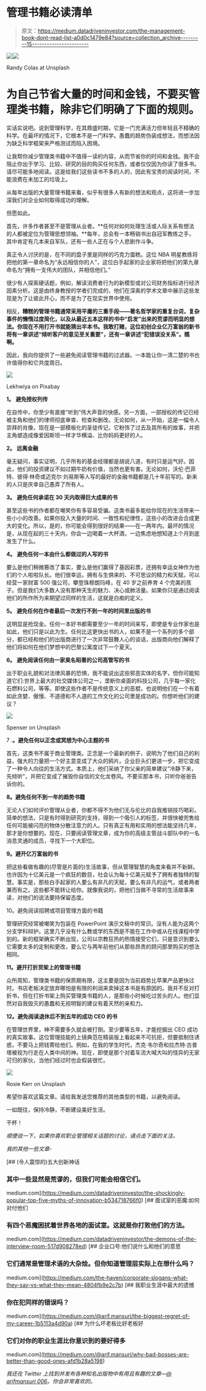 # 管理书籍必读清单

> 原文：<https://medium.datadriveninvestor.com/the-management-book-dont-read-list-a0d0c1479e84?source=collection_archive---------15----------------------->

[![](img/220999dd813683b995f561bd60bd2ffc.png)](http://www.track.datadriveninvestor.com/1B9E)![](img/8e0835e12afb0215f65782493eb2b55e.png)

Randy Colas at Unsplash

# 为自己节省大量的时间和金钱，不要买管理类书籍，除非它们明确了下面的规则。

实话实说吧。说到管理科学，在其鼎盛时期，它是一门充满活力但年轻且不精确的科学。在最坏的情况下，它根本不是一门科学。愚蠢的趋势伪装成想法，而想法因为缺乏科学框架来严格测试而陷入困境。

让我帮你减少管理类书籍中不值得一读的内容，从而节省你的时间和金钱。我不会阻止你出于学习、比较、研究的目的购买任何东西，或者仅仅因为你读了很多书。请尽可能多地阅读。这是给我们这些读书不多的人的，因此有宝贵的阅读时间，不能浪费在未加工的垃圾上。

从每年出版的大量管理书籍来看，似乎有很多人有新的想法和观点，这将进一步加深我们对企业如何取得成功的理解。

但愿如此。

首先，许多作者甚至不是管理从业者。**任何对如何处理生活或人际关系有想法的人都被定位为管理思想领袖。**每年，总会有一本畅销书出自冠军教练之手，其中肯定有几本来自军队，还有一些人正在与个人悲剧作斗争。

真正令人讨厌的是，在不同的盘子里是同样的巧克力蛋糕。这位 NBA 明星教练将把他的第一章命名为“永远相信你的人”，这位白手起家的企业家将把他们的第九章命名为“拥有一支伟大的团队，并相信他们。”

很少有人探索硬话题，例如，解读消费者行为的新模型或对公司财务指标进行经济因素分析。这是由终身教授的学者们完成的，他们在深奥的学术文章中展示这些发现是为了让彼此开心，而不是为了在现实世界中使用。

相反，**糟糕的管理书籍通常采用平庸的三重手段——著名哲学家的重复台词，复杂事件的懒惰过度简化，以及从最近五本这样的书中“启发”出来的荒谬而明显的想法。你现在不用打开书就能猜出半本书。我敢打赌，这位初创企业亿万富翁的新书将有一章讲述“倾听客户的意见至关重要”，还有一章讲述“犯错误没关系”。瞧啊。**

因此，我向你提供了一些避免阅读管理书籍的过滤器。一本能让你一清二楚的书也许值得你和它共度周日。

![](img/8425b07b0a61192330c1458c9e6e7ca0.png)

Lekhwiya on Pixabay

**1。** **避免授权列传**

在自传中，你至少有直接“听到”伟大声音的快感。另一方面，一部授权的传记已经被主角和他们的律师彻底审查、检查和删改。无论如何，从一开始，这是一幅令人崇拜的肖像，现在是一部模板化的圣徒传记，它粉饰了过去及其所有的故事，并把主角塑造成像爱因斯坦一样才华横溢、比你妈妈更好的人。

**2。** **远离金融**

毫无疑问，事实证明，几乎所有的基金经理都是胡说八道，有时只是运气好。因此，他们的投资建议不如过期牛奶有价值，当然也更有害。无论如何，沃伦·巴菲特、彼得·林奇或迈克尔·刘易斯等人写的最好的金融书籍都是几十年前写的。新来的人只是庆幸自己愚弄了所有人。

**3。** **避免任何承诺在 30 天内取得巨大成果的书**

甚至这些书的作者都在嘲笑你有多容易受骗。这类书最多能给你现在的生活带来一些小小的改善。如果你投入大量的时间、一致性和纪律性，这些小的改进会合成更大的变化。所以，是的，你可能会得到很好的结果——在一两年内。最坏的情况是，从现在起的三十天内，你会一边喝着一大杯酒，一边焦虑地想知道上个月到底发生了什么。

**4。** **避免任何一本由什么都做过的人写的书**

要么是他们稍微篡改了事实，要么是他们赢得了基因彩票，还拥有幸运女神作为他们的个人啦啦队长。他们很幸运，拥有与生俱来的、不可思议的精力和天赋，可以经营一家财富 500 强公司，攀登珠穆朗玛峰，在 40 岁之前养育 4 个完美的孩子。但是我们大多数人没有那种天生的魅力、决心或肺活量。如果你只是通过阅读他们的所作所为来期望过同样的生活，这就是白痴的定义。

**5。** **避免任何在作者最后一次发行不到一年的时间里出版的书**

这明显是抢现金。任何一本好书都需要至少一年的时间来写，即使是专业作家也是如此，他们只是以此为生。任何比这更快出书的人，如果不是一个系列的多个部分，都已经和他们的出版商进行了一次非常鼓舞人心的谈话，出版商向他们解释了他们将如何在他们梦想中的巴黎公寓度过下一个夏天。

**6。** **避免阅读任何由一家臭名昭著的公司高管写的书**

出于职业礼貌和对法律风暴的恐惧，我不能说出这些邪恶实体的名字，但你可能知道它们:世界上最大的社交媒体公司之一，垄断你桌面的科技公司，几乎每一家化石燃料公司，等等。即使这些作者不是传统意义上的恶棍，也说明他们在一个有着如此贪婪、傲慢、不道德和不人道的工作文化的公司里是成功的。你想听他们的建议？

![](img/38c0f9ca01620caee5ed5977609bc124.png)

Spenser on Unsplash

7 .**。避免任何以正念或冥想为中心主题的书**

首先，这类书不属于商业管理类。正念是一个最新的例子，说明为了他们自己的利益，强大的力量把一个好主意变成了大众的鸦片。企业巨头们更进一步，把它变成了一种令人向往的生活方式。本质上，他们采纳了你父亲的简单建议“冷静下来，先倾听”，并把它变成了摧毁你自信的文化龙卷风。不要买那本书，只听你爸爸告诉你的。

**8。避免任何不到一年的趋势书籍**

无论人们如何评价管理从业者，你都不得不为他们无与伦比的自我推销技巧喝彩。简单的想法，只是有时得到研究的支持，得到一个吸引人的标签，并很快被兜售给任何可能被闪亮的物体分散注意力的人。只有真正有用和实用的想法能坚持几年，那才是你想要的。现在，只要阅读管理文章，成为你的高级主管战斗部队中的一名消息灵通的成员，寻找下一个大职位。

**9。避开亿万富翁的书**

把这些看做有趣的(尽管是片面的)生活故事，但从管理智慧的角度来看并不新鲜。也许因为十亿美元是一个疯狂的数目，社会认为每十亿美元赋予了拥有者独特的智慧。事实是，那些白手起家的人要么有非凡的天赋，要么有非凡的运气，或者两者兼而有之。这些都不能转让给你。就像我说的，把他们当做不寻常的生活故事来读，对他们的说法要持保留态度。

10。避免阅读招聘或项目管理方面的书籍

管理研究经常被嘲笑为包装在 PowerPoint 演示文稿中的常识。没有人能为这两个分支学科辩护。这里几乎没有什么教或学的东西是不能在工作中或从在线课程中学到的。新的框架确实不断出现，公司以宗教狂热的热情接受它们，只是意识到要么它需要太多的定制和更改，要么它与两年前他们从那些昂贵的顾问那里购买的想法相同。

**11。避开打折货架上的管理书籍**

众所周知，管理类书籍的保质期有限，这主要是因为当前趋势比苹果产品更快过时。书店老板决定放弃哪怕是有限的利润来卖掉这本书是有原因的。我并不反对打折书，但在打折书架上购买管理类书籍的人，是那些小时候吃过苦头的人。他们显然对自我毁灭的愚蠢和无视明智的建议有着天然的亲和力。

**12。避免阅读退休后不到五年的成功 CEO 的书**

在管理世界里，神不需要多久就会被打倒。至少要等五年，才能挖掘出 CEO 成功的真实故事。这位管理技能的上镜典范在精装版上看起来不可抗拒，但要抵制住诱惑，不要马上把钱寄给他们。例如，在我的学生时代，杰克·韦尔奇和拉杰特·古普塔被视为行走在人类中间的神。现在，即使是那个对着车流大喊大叫的怪异的无家可归的家伙，当他们经过时也会假装很忙。

![](img/dbfd597290a2229186155bf7e62f5936.png)

Rosie Kerr on Unsplash

希望你喜欢这篇文章。请给我发送您推荐的其他类型的书籍，以避免阅读。

一如既往，保持冷静，不断建设美好生活。

干杯！

*顺便说一下，如果你喜欢职业管理相关话题的讨论，请点击下面的关注。*

*我的其他一些文章-*

[](https://medium.com/datadriveninvestor/the-shockingly-popular-top-five-myths-of-innovation-b534718766f0) [## (令人震惊的)五大创新神话

### 其中一些显然是荒谬的，但我们可能会相信它们。

medium.com](https://medium.com/datadriveninvestor/the-shockingly-popular-top-five-myths-of-innovation-b534718766f0) [](https://medium.com/datadriveninvestor/the-demons-of-the-interview-room-517d908278ed) [## 面试室的恶魔:如何对付他们

### 有四个恶魔困扰着世界各地的面试室。这就是你打败他们的方法。

medium.com](https://medium.com/datadriveninvestor/the-demons-of-the-interview-room-517d908278ed) [](https://medium.com/the-haven/corporate-slogans-what-they-say-vs-what-they-mean-4804fb9e2c7b) [## 企业口号:他们说什么和他们的意思

### 它们通常是管理术语的大杂烩。但你知道管理层实际上在想什么吗？

medium.com](https://medium.com/the-haven/corporate-slogans-what-they-say-vs-what-they-mean-4804fb9e2c7b) [](https://medium.com/@arif.mansuri/the-biggest-regret-of-my-career-1b5113a4d90a) [## 我职业生涯中最大的遗憾

### 你在犯同样的错误吗？

medium.com](https://medium.com/@arif.mansuri/the-biggest-regret-of-my-career-1b5113a4d90a) [](https://medium.com/@arif.mansuri/why-bad-bosses-are-better-than-good-ones-afd1b28a5198) [## 为什么坏老板比好老板好

### 它们对你的职业生涯比你意识到的要好得多

medium.com](https://medium.com/@arif.mansuri/why-bad-bosses-are-better-than-good-ones-afd1b28a5198) 

*我还在 Twitter 上找到并发布各种知名出版物中有用且有趣的文章—*[*@ arifmansuri 006*](https://twitter.com/ArifMansuri006)*。你会非常喜欢的。*